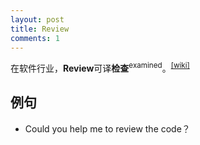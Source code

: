 ```yaml
---
layout: post
title: Review
comments: 1
---
```


在软件行业，**Review**可译**检查**<sup>examined</sup>。<sup class="sup" data-title="A process or meeting during which a software product is examined by a project personnel, managers, users, customers, user representatives, or other interested parties for comment or approval">[[wiki]](https://en.wikipedia.org/wiki/Software_review)</sup>

## 例句

- Could you help me to review the code？
